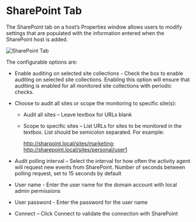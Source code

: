# SharePoint Tab

The SharePoint tab on a host’s Properties window allows users to modify settings that are populated
with the information entered when the SharePoint host is added.

![SharePoint Tab](/img/versioned_docs/activitymonitor_7.1/activitymonitor/admin/monitoredhosts/properties/sharepointtab.webp)

The configurable options are:

- Enable auditing on selected site collections - Check the box to enable auditing on selected site
  collections. Enabling this option will ensure that auditing is enabled for all monitored site
  collections with periodic checks.
- Choose to audit all sites or scope the monitoring to specific site(s):

  - Audit all sites – Leave textbox for URLs blank
  - Scope to specific sites – List URLs for sites to be monitored in the textbox. List should be
    semicolon separated. For example:

    http://sharpoint.local/sites/marketing; http://sharepoint.local/sites/personal/user1

- Audit polling interval – Select the interval for how often the activity agent will request new
  events from SharePoint. Number of seconds between polling request, set to 15 seconds by default
- User name - Enter the user name for the domain account with local admin permissions
- User password - Enter the password for the user name

- Connect – Click Connect to validate the connection with SharePoint
